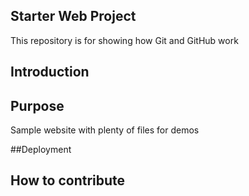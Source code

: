 ## Starter Web Project

This repository is for showing how Git and GitHub work

## Introduction

## Purpose

Sample website with plenty of files for demos

##Deployment

## How to contribute
